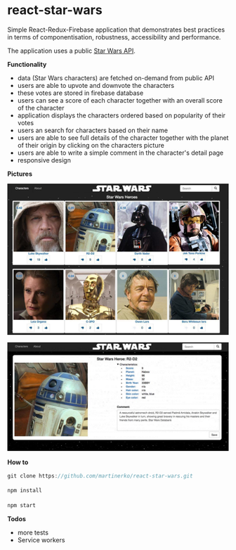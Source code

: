 # react-star-wars

Simple React-Redux-Firebase application that demonstrates best practices in terms of componentisation, robustness, accessibility and performance.

The application uses a public [Star Wars API](https://swapi.co/api/).

**Functionality**

* data (Star Wars characters) are fetched on-demand from public API
* users are able to upvote and downvote the characters
* these votes are stored in firebase database
* users can see a score of each character together with an overall score of the character
* application displays the characters ordered based on popularity of their votes
* users an search for characters based on their name
* users are able to see full details of the character together with the planet of their origin by clicking on the characters picture
* users are able to write a simple comment in the character's detail page
* responsive design


**Pictures**

![Grid](/.github/1.jpg)

![Detail](/.github/2.jpg)


**How to**

```javascript
git clone https://github.com/martinerko/react-star-wars.git

npm install

npm start
```

**Todos**

* more tests
* Service workers
